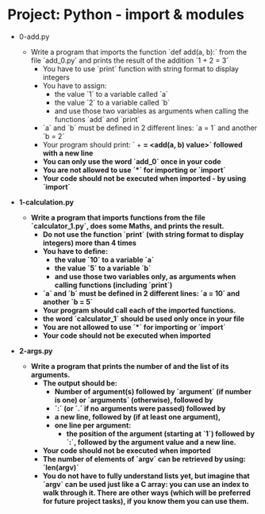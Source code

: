# Project: Python - import & modules

*   0-add.py
    - Write a program that imports the function ´def add(a, b):´ from the file ´add_0.py´ and prints the result of the addition ´1 + 2 = 3´
      - You have to use ´print´ function with string format to display integers
      - You have to assign:
        - the value ´1´ to a variable called ´a´
        - the value ´2´ to a variable called ´b´
        - and use those two variables as arguments when calling the functions ´add´ and ´print´
      - ´a´ and ´b´ must be defined in 2 different lines: ´a = 1´ and another ´b = 2´
      - Your program should print: ´<a value> + <b value> = <add(a, b) value>´ followed with a new line
      - You can only use the word ´add_0´ once in your code
      - You are not allowed to use ´*´ for importing or ´__import__´
      - Your code should not be executed when imported - by using ´__import__´

*   1-calculation.py
    - Write a program that imports functions from the file ´calculator_1.py´, does some Maths, and prints the result.
      - Do not use the function ´print´ (with string format to display integers) more than 4 times
      - You have to define:
        - the value ´10´ to a variable ´a´
        - the value ´5´ to a variable ´b´
        - and use those two variables only, as arguments when calling functions (including ´print´)
      - ´a´ and ´b´ must be defined in 2 different lines: ´a = 10´ and another ´b = 5´
      - Your program should call each of the imported functions.
      - the word ´calculator_1´ should be used only once in your file
      - You are not allowed to use ´*´ for importing or ´__import__´
      - Your code should not be executed when imported

*   2-args.py
    - Write a program that prints the number of and the list of its arguments.
      - The output should be:
        - Number of argument(s) followed by ´argument´ (if number is one) or ´arguments´ (otherwise), followed by
        - ´:´ (or ´.´ if no arguments were passed) followed by
        - a new line, followed by (if at least one argument),
        - one line per argument:
          - the position of the argument (starting at ´1´) followed by ´:´, followed by the argument value and a new line.
      - Your code should not be executed when imported
      - The number of elements of ´argv´ can be retrieved by using: ´len(argv)´
      - You do not have to fully understand lists yet, but imagine that ´argv´ can be used just like a C array: you can use an index to walk through it. There are other ways (which will be preferred for future project tasks), if you know them you can use them.
